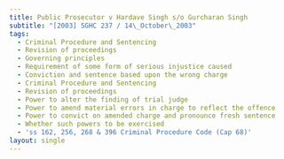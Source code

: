 ```yaml
---
title: Public Prosecutor v Hardave Singh s/o Gurcharan Singh
subtitle: "[2003] SGHC 237 / 14\_October\_2003"
tags:
  - Criminal Procedure and Sentencing
  - Revision of proceedings
  - Governing principles
  - Requirement of some form of serious injustice caused
  - Conviction and sentence based upon the wrong charge
  - Criminal Procedure and Sentencing
  - Revision of proceedings
  - Power to alter the finding of trial judge
  - Power to amend material errors in charge to reflect the offence
  - Power to convict on amended charge and pronounce fresh sentence
  - Whether such powers to be exercised
  - 'ss 162, 256, 268 & 396 Criminal Procedure Code (Cap 68)'
layout: single
---
```



